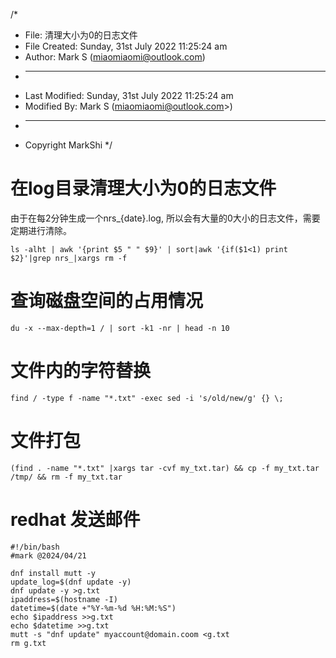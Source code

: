 /*
 * File: 清理大小为0的日志文件
 * File Created: Sunday, 31st July 2022 11:25:24 am
 * Author: Mark S (miaomiaomi@outlook.com)
 * -----
 * Last Modified: Sunday, 31st July 2022 11:25:24 am
 * Modified By: Mark S (miaomiaomi@outlook.com>)
 * -----
 * Copyright MarkShi
 */

# 在log目录清理大小为0的日志文件

由于在每2分钟生成一个nrs_{date}.log, 所以会有大量的0大小的日志文件，需要定期进行清除。

```shell
ls -alht | awk '{print $5 " " $9}' | sort|awk '{if($1<1) print $2}'|grep nrs_|xargs rm -f
```

# 查询磁盘空间的占用情况

```shell
du -x --max-depth=1 / | sort -k1 -nr | head -n 10
```

# 文件内的字符替换
    
```shell
find / -type f -name "*.txt" -exec sed -i 's/old/new/g' {} \;
```

# 文件打包

```shell
(find . -name "*.txt" |xargs tar -cvf my_txt.tar) && cp -f my_txt.tar /tmp/ && rm -f my_txt.tar
```

# redhat 发送邮件

```shell
#!/bin/bash
#mark @2024/04/21

dnf install mutt -y
update_log=$(dnf update -y)
dnf update -y >g.txt
ipaddress=$(hostname -I)
datetime=$(date +"%Y-%m-%d %H:%M:%S")
echo $ipaddress >>g.txt
echo $datetime >>g.txt
mutt -s "dnf update" myaccount@domain.coom <g.txt
rm g.txt

```